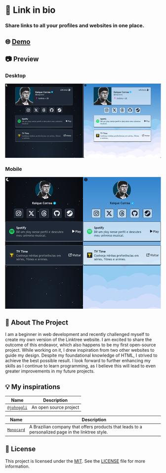 # 🔗 Link in bio

### Share links to all your profiles and websites in one place.

## 🌐 [Demo](https://kaiqcorrea.github.io/)

## 📷 Preview

### Desktop
![Desktop](https://raw.githubusercontent.com/kaiqcorrea/kaiqcorrea.github.io/main/images/Desktop.png)
### Mobile
![Mobile](https://raw.githubusercontent.com/kaiqcorrea/kaiqcorrea.github.io/main/images/Mobile.png)

## 💭 About The Project

I am a beginner in web development and recently challenged myself to create my own version of the Linktree website. I am excited to share the outcome of this endeavor, which also happens to be my first open-source project. While working on it, I drew inspiration from two other websites to guide my design. Despite my foundational knowledge of HTML, I strived to achieve the best possible result. I look forward to further enhancing my skills as I continue to learn programming, as I believe this will lead to even greater improvements in my future projects.

## 💡 My inspirations

| Name | Description |
| --- | --- |
| [`@johnggli`](https://github.com/johnggli/linktree) | An open source project |

| Name | Description |
| --- | --- |
| [`Monocard`](https://monocard.com.br/) | A Brazilian company that offers products that leads to a personalized page in the linktree style. |

## 📜 License

This project is licensed under the [MIT](https://github.com/nhn/tui.editor/blob/master/LICENSE). See the [LICENSE](https://github.com/kaiqcorrea/link-in-bio/blob/main/LICENSE) file for more information.
